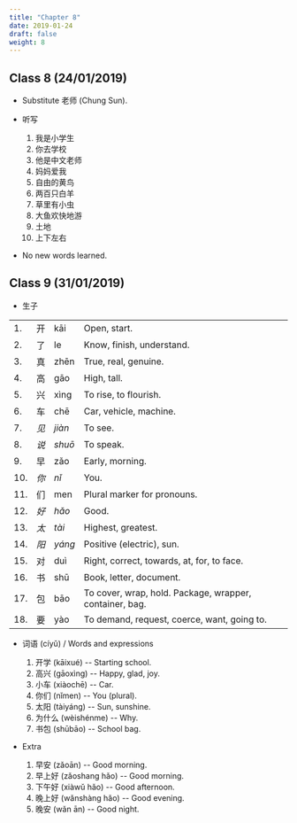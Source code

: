 ```yaml
---
title: "Chapter 8"
date: 2019-01-24
draft: false
weight: 8
---
```


## Class 8 (24/01/2019)

- Substitute 老师 (Chung Sun).

- 听写

	1. 我是小学生
	2. 你去学校
	3. 他是中文老师
	4. 妈妈爱我
	5. 自由的黄鸟
	6. 两百只白羊
	7. 草里有小虫
	8. 大鱼欢快地游
	9. 土地
	10. 上下左右

- No new words learned.

## Class 9 (31/01/2019)

- 生子

|     |      |            |                |
|-----|------|------------|----------------|
| 1.  | 开   | kāi    | Open, start. |
| 2.  | 了   | le     | Know, finish, understand. |
| 3.  | 真   | zhēn   | True, real, genuine. |
| 4.  | 高   | gāo    | High, tall. |
| 5.  | 兴   | xìng   | To rise, to flourish. |
| 6.  | 车   | chē    | Car, vehicle, machine. |
| 7.  | *见* | *jiàn* | To see. |
| 8.  | *说* | *shuō* | To speak. |
| 9.  | 早   | zǎo    | Early, morning. |
| 10. | *你* | *nǐ*   | You. |
| 11. | 们   | men    | Plural marker for pronouns. |
| 12. | *好* | *hǎo*  | Good. |
| 13. | *太* | *tài*  | Highest, greatest. |
| 14. | *阳* | *yáng* | Positive (electric), sun. |
| 15. | 对   | duì    | Right, correct, towards, at, for, to face. |
| 16. | 书   | shū    | Book, letter, document. |
| 17. | 包   | bāo    | To cover, wrap, hold. Package, wrapper, container, bag. |
| 18. | 要   | yào    | To demand, request, coerce, want, going to. |

- 词语 (cíyǔ) / Words and expressions

	1. 开学 (kāixué) -- Starting school.
	2. 高兴 (gāoxìng) -- Happy, glad, joy.
	3. 小车 (xiàochē) -- Car.
	4. 你们 (nǐmen) -- You (plural).
	5. 太阳 (tàiyáng) -- Sun, sunshine.
	6. 为什么 (wèishénme) -- Why.
	7. 书包 (shūbāo) -- School bag.

- Extra
 
    1. 早安 (zǎoān) -- Good morning.
    2. 早上好 (zǎoshang hǎo) -- Good morning.
    3. 下午好 (xiàwǔ hǎo) -- Good afternoon.
    4. 晚上好 (wǎnshàng hǎo) -- Good evening.
    5. 晚安 (wǎn ān) -- Good night.






